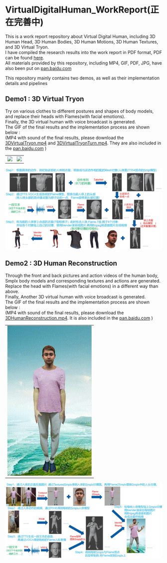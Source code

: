 # VirtualDigitalHuman_WorkReport(正在完善中)
This is a work report repository about Virtual Digital Human, including 3D Human Head, 3D Human Bodies, 3D Human Motions, 3D Human Textures, and 3D Virtual Tryon. <br/>
I have compiled the research results into the work report in PDF format, PDF can be found [here](VirtualDigitalHuman_WorkReport.pdf).<br/>
All materials provided by this repository, including MP4, GIF, PDF, JPG, have also been put on [pan.baidu.com](https://pan.baidu.com/s/1DAcX4ngI5wYj3Ad_goTp4w?pwd=7y69)<br/>

This repository mainly contains two demos, as well as their implementation details and pipelines

## Demo1 : 3D Virtual Tryon
Try on various clothes to different postures and shapes of body models, and replace their heads with Flames(with facial emotions). <br/>
Finally, the 3D virtual human with voice broadcast is generated.<br/>
The GIF of the final results and the implementation process are shown below : <br/>
(MP4 with sound of the final results, please download the [3DVirtualTryon.mp4](3DVirtualTryon.mp4) and [3DVirtualTryonTurn.mp4](3DVirtualTryonTurn.mp4). They are also included in the [pan.baidu.com](https://pan.baidu.com/s/1DAcX4ngI5wYj3Ad_goTp4w?pwd=7y69) )
<table><tr>
<td><img src=3DVirtualTryon_Fps50_W270H480.gif border=0></td>
<td><img src=3DVirtualTryonTurn_Fps50_W270H480.gif border=0></td>
</tr></table>
<p align="center">
<img src="3DVirtualTryon_Pipeline.jpg">
</p>

## Demo2 : 3D Human Reconstruction
Through the front and back pictures and action videos of the human body, Smplx body models and corresponding textures and actions are generated.
Replace the head with Flames(with facial emotions) in a different way than above.<br/>
Finally, Another 3D virtual human with voice broadcast is generated.<br/>
The GIF of the final results and the implementation process are shown below : <br/>
(MP4 with sound of the final results, please download the [3DHumanReconstruction.mp4](3DHumanReconstruction.mp4). It is also included in the [pan.baidu.com](https://pan.baidu.com/s/1DAcX4ngI5wYj3Ad_goTp4w?pwd=7y69) )
<table><tr>
<td><img src=3DHumanReconstruction_Fps50_W270H480.gif border=0 width=270 height=480></td>
</tr></table>

<p align="center">
<img src="3DHumanReconstruction_Pipeline.jpg">
</p>
